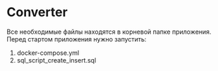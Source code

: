 <h1>Converter</h1>
<p>
    Все необходимые файлы находятся в корневой папке приложения.
    Перед стартом приложения нужно запустить: 
</p>
<ol>
    <li>docker-compose.yml</li>
    <li>sql_script_create_insert.sql</li>
</ol>

